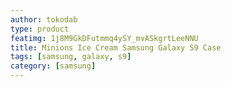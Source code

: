 ```yaml
---
author: tokodab
type: product
featimg: 1j8M9GkDFutmmq4ySY_mvASkgrtLeeNNU
title: Minions Ice Cream Samsung Galaxy S9 Case
tags: [samsung, galaxy, s9]
category: [samsung]
---
```

